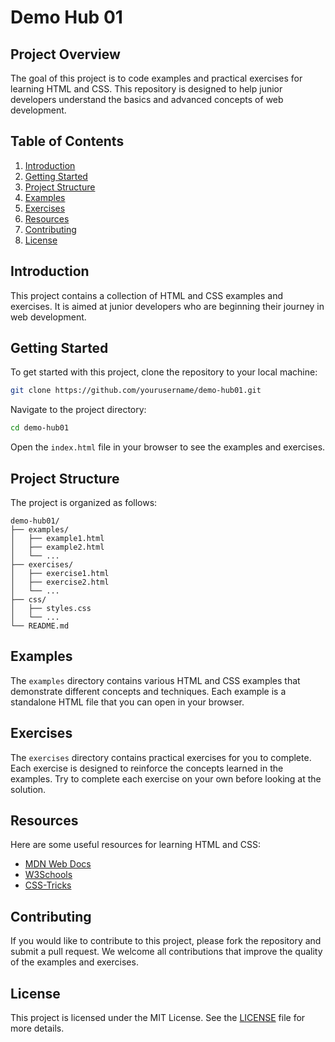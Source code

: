 # Demo Hub 01

## Project Overview

The goal of this project is to code examples and practical exercises for learning HTML and CSS. This repository is designed to help junior developers understand the basics and advanced concepts of web development.

## Table of Contents

1. [Introduction](#introduction)
2. [Getting Started](#getting-started)
3. [Project Structure](#project-structure)
4. [Examples](#examples)
5. [Exercises](#exercises)
6. [Resources](#resources)
7. [Contributing](#contributing)
8. [License](#license)

## Introduction

This project contains a collection of HTML and CSS examples and exercises. It is aimed at junior developers who are beginning their journey in web development.

## Getting Started

To get started with this project, clone the repository to your local machine:

```bash
git clone https://github.com/yourusername/demo-hub01.git
```

Navigate to the project directory:

```bash
cd demo-hub01
```

Open the `index.html` file in your browser to see the examples and exercises.

## Project Structure

The project is organized as follows:

```
demo-hub01/
├── examples/
│   ├── example1.html
│   ├── example2.html
│   └── ...
├── exercises/
│   ├── exercise1.html
│   ├── exercise2.html
│   └── ...
├── css/
│   ├── styles.css
│   └── ...
└── README.md
```

## Examples

The `examples` directory contains various HTML and CSS examples that demonstrate different concepts and techniques. Each example is a standalone HTML file that you can open in your browser.

## Exercises

The `exercises` directory contains practical exercises for you to complete. Each exercise is designed to reinforce the concepts learned in the examples. Try to complete each exercise on your own before looking at the solution.

## Resources

Here are some useful resources for learning HTML and CSS:

- [MDN Web Docs](https://developer.mozilla.org/en-US/docs/Web/HTML)
- [W3Schools](https://www.w3schools.com/)
- [CSS-Tricks](https://css-tricks.com/)

## Contributing

If you would like to contribute to this project, please fork the repository and submit a pull request. We welcome all contributions that improve the quality of the examples and exercises.

## License

This project is licensed under the MIT License. See the [LICENSE](LICENSE) file for more details.